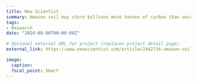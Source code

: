 ```yaml
---
title: New Scientist
summary: Amazon soil may store billions more tonnes of carbon than once thought
tags:
- Research
date: "2024-08-06T00:00:00Z"

# Optional external URL for project (replaces project detail page).
external_link: https://www.newscientist.com/article/2442716-amazon-soil-may-store-billions-more-tonnes-of-carbon-than-once-thought/

image:
  caption:
  focal_point: Smart
---
```

